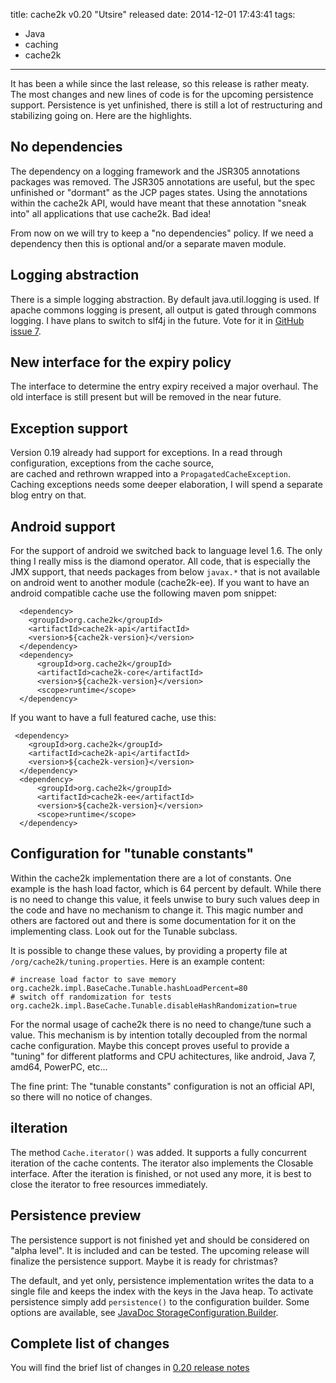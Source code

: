title: cache2k v0.20 "Utsire" released
date: 2014-12-01 17:43:41
tags:
 - Java
 - caching
 - cache2k
---

It has been a while since the last release, so this release is rather meaty. The most changes and new lines of 
code is for the upcoming persistence support. Persistence is yet unfinished, there is still a lot of restructuring and 
stabilizing going on. Here are the highlights.

<!-- more -->

## No dependencies

The dependency on a logging framework and the JSR305 annotations packages was removed. The JSR305 annotations are useful, but
the spec unfinished or "dormant" as the JCP pages states. Using the annotations within the cache2k API, would have meant
 that these annotation "sneak into" all applications that use cache2k. Bad idea!

From now on we will try to keep a "no dependencies" policy. If we need a dependency then this is optional and/or a 
separate maven module.

## Logging abstraction

There is a simple logging abstraction. By default java.util.logging is used. If apache commons logging is present, all
 output is gated through commons logging. I have plans to switch to slf4j in the future. Vote for it in 
 [GitHub issue 7](https://github.com/headissue/cache2k/issues/7).
 
## New interface for the expiry policy

The interface to determine the entry expiry received a major overhaul. The old interface is still present but will be removed
in the near future.

## Exception support

Version 0.19 already had support for exceptions. In a read through configuration, exceptions from the cache source,  
are cached and rethrown wrapped into a `PropagatedCacheException`. Caching exceptions needs some deeper elaboration, I will
spend a separate blog entry on that.

## Android support

For the support of android we switched back to language level 1.6. The only thing I really miss is the diamond operator.
All code, that is especially the JMX support, that needs packages from below `javax.*` that is not available on android
went to another module (cache2k-ee). If you want to have an android compatible cache use the following maven pom snippet:

      <dependency>
        <groupId>org.cache2k</groupId>
        <artifactId>cache2k-api</artifactId>
        <version>${cache2k-version}</version>
      </dependency>
      <dependency>
          <groupId>org.cache2k</groupId>
          <artifactId>cache2k-core</artifactId>
          <version>${cache2k-version}</version>
          <scope>runtime</scope>
      </dependency>

If you want to have a full featured cache, use this:
 
     <dependency>
        <groupId>org.cache2k</groupId>
        <artifactId>cache2k-api</artifactId>
        <version>${cache2k-version}</version>
      </dependency>
      <dependency>
          <groupId>org.cache2k</groupId>
          <artifactId>cache2k-ee</artifactId>
          <version>${cache2k-version}</version>
          <scope>runtime</scope>
      </dependency>

## Configuration for "tunable constants"

Within the cache2k implementation there are a lot of constants. One example is the hash load factor, which 
is 64 percent by default. While there is no need to change this value, it feels unwise to bury such values 
deep in the code and have no mechanism to change it. This magic number and others are factored out and there 
is some documentation for it on the implementing class. Look out for the Tunable subclass.

It is possible to change these values, by providing a property file at `/org/cache2k/tuning.properties`.
Here is an example content:

    # increase load factor to save memory
    org.cache2k.impl.BaseCache.Tunable.hashLoadPercent=80
    # switch off randomization for tests
    org.cache2k.impl.BaseCache.Tunable.disableHashRandomization=true

For the normal usage of cache2k there is no need to change/tune such a value. This mechanism is by intention totally
decoupled from the normal cache configuration. Maybe this concept proves useful to provide a "tuning" for different
platforms and CPU achitectures, like android, Java 7, amd64, PowerPC, etc...

The fine print: The "tunable constants" configuration is not an official API, so there will no notice of changes.

## iIteration

The method `Cache.iterator()` was added. It supports a fully concurrent iteration of the cache contents.
 The iterator also implements the Closable interface. After the iteration is finished, or not used any more, 
 it is best to close the iterator to free resources immediately.

## Persistence preview

The persistence support is not finished yet and should be considered on "alpha level". It is
included and can be tested. The upcoming release will finalize the persistence support. 
Maybe it is ready for christmas?

The default, and yet only, persistence implementation writes the data to a single file and 
keeps the index with the keys in the Java heap. To activate persistence simply add `persistence()`
to the configuration builder. Some options are available, see 
[JavaDoc StorageConfiguration.Builder](http://cache2k.org/cache2k-api/apidocs/index.html?org/cache2k/StorageConfiguration.Builder.html).

## Complete list of changes
 
You will find the brief list of changes in [0.20 release notes](http://cache2k.org/0/20.html)
